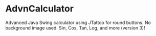 # AdvnCalculator
Advanced Java Swing calculator using JTattoo for round buttons.  No background image used.  Sin, Cos, Tan, Log, and more (version 3)!
